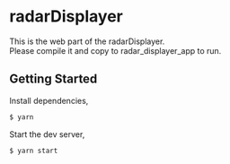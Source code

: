 # radarDisplayer
This is the web part of the radarDisplayer.  
Please compile it and copy to radar_displayer_app to run.

## Getting Started

Install dependencies,

```bash
$ yarn
```

Start the dev server,

```bash
$ yarn start
```
